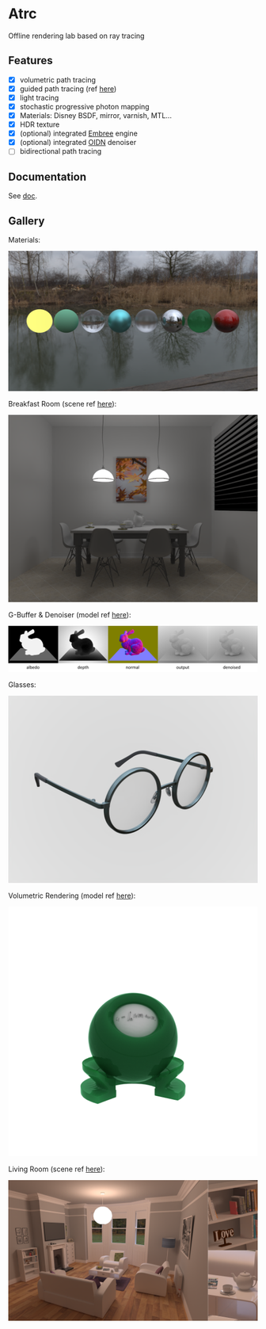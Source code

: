 # Atrc

Offline rendering lab based on ray tracing

## Features

- [x] volumetric path tracing
- [x] guided path tracing (ref [here](http://drz.disneyresearch.com/~jnovak/publications/PathGuide/index.html))
- [x] light tracing
- [x] stochastic progressive photon mapping
- [x] Materials: Disney BSDF, mirror, varnish, MTL...
- [x] HDR texture
- [x] (optional) integrated [Embree](https://github.com/embree/embree) engine
- [x] (optional) integrated [OIDN](https://github.com/OpenImageDenoise/oidn) denoiser
- [ ] bidirectional path tracing

## Documentation

See [doc](https://airguanz.github.io/atrc_doc/doc.html).

## Gallery

Materials:

![0](./doc/gallery/0.png)

Breakfast Room (scene ref [here](http://casual-effects.com/data/index.html)):

![1](./doc/gallery/1.png)

G-Buffer & Denoiser (model ref [here](http://graphics.stanford.edu/data/3Dscanrep/)):

![2](./doc/gallery/2.png)

Glasses:

![3](./doc/gallery/3.png)

Volumetric Rendering (model ref [here](http://casual-effects.com/data/index.html)):

![4](./doc/gallery/4.png)

Living Room (scene ref [here](http://casual-effects.com/data/index.html)):

![5](./doc/gallery/5.png)